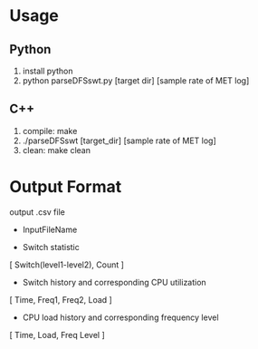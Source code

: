 # Usage

## Python
1. install python
2. python parseDFSswt.py [target dir] [sample rate of MET log]

## C++
1. compile: make
2. ./parseDFSswt [target_dir] [sample rate of MET log]
0. clean: make clean

# Output Format
output .csv file

- InputFileName

- Switch statistic

[ Switch(level1-level2), Count ]

- Switch history and corresponding CPU utilization

[ Time, Freq1, Freq2, Load ]

- CPU load history and corresponding frequency level

[ Time, Load, Freq Level ]


